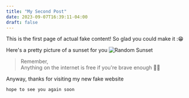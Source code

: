 ```yaml
---
title: "My Second Post"
date: 2023-09-07T16:39:11-04:00
draft: false
---
```


This is the first page of actual fake content!
So glad you could make it :😁

Here's a pretty picture of a sunset for you
![Random Sunset](/sunset.jpg 'A stolen sunset photo')

> Remember,\
> Anything on the internet is free if you're brave enough :pirate_flag:

Anyway, thanks for visiting my new fake website
```
hope to see you again soon
```
